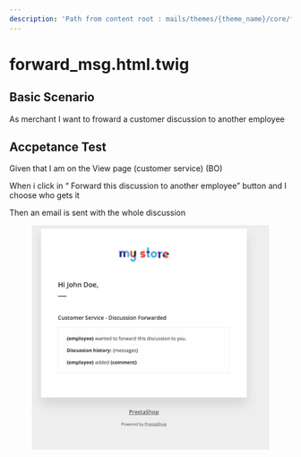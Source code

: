 ```yaml
---
description: 'Path from content root : mails/themes/{theme_name}/core/forward_msg.html.twig'
---
```


# forward\_msg.html.twig

## Basic Scenario

As merchant I want to froward a customer discussion to another employee

## Accpetance Test

Given that I am on the View page (customer service) (BO)

When i click in “ Forward this discussion to another employee” button and I choose who gets it&#x20;

Then an email is sent with the whole discussion



<figure><img src="../../../.gitbook/assets/Untitled (9).png" alt=""><figcaption></figcaption></figure>



